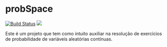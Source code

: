 # probSpace
[![Build Status][travis-image]][travis-url]
![](https://i.imgur.com/DHV5JND.png)

Este é um projeto que tem como intuito auxiliar na resolução de exercícios de probabilidade de variáveis aleatórias contínuas.

[travis-image]: https://img.shields.io/travis/dbader/node-datadog-metrics/master.svg?style=flat-square
[travis-url]: https://travis-ci.org/dbader/node-datadog-metrics


